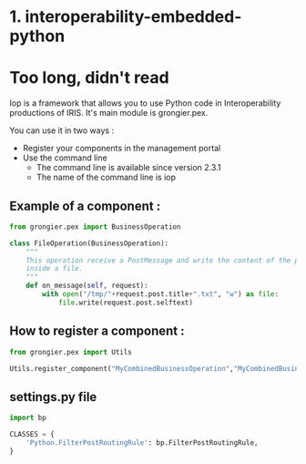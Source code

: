 # 1. interoperability-embedded-python

# Too long, didn't read

Iop is a framework that allows you to use Python code in Interoperability productions of IRIS.
It's main module is grongier.pex.

You can use it in two ways :
* Register your components in the management portal
* Use the command line
  * The command line is available since version 2.3.1
  * The name of the command line is iop

## Example of a component :
```python
from grongier.pex import BusinessOperation

class FileOperation(BusinessOperation):
    """
    This operation receive a PostMessage and write the content of the post
    inside a file.
    """
    def on_message(self, request):
        with open("/tmp/"+request.post.title+".txt", "w") as file:
            file.write(request.post.selftext)
```

## How to register a component :
```python
from grongier.pex import Utils

Utils.register_component("MyCombinedBusinessOperation","MyCombinedBusinessOperation","/irisdev/app/src/python/demo/",1,"PEX.MyCombinedBusinessOperation")
```

## settings.py file
```python
import bp

CLASSES = {
    'Python.FilterPostRoutingRule': bp.FilterPostRoutingRule,
}
```
